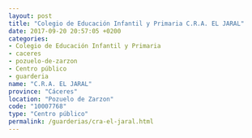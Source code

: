 ```yaml
---
layout: post
title: "Colegio de Educación Infantil y Primaria C.R.A. EL JARAL"
date: 2017-09-20 20:57:05 +0200
categories:
- Colegio de Educación Infantil y Primaria
- caceres
- pozuelo-de-zarzon
- Centro público
- guarderia
name: "C.R.A. EL JARAL"
province: "Cáceres"
location: "Pozuelo de Zarzon"
code: "10007768"
type: "Centro público"
permalink: /guarderias/cra-el-jaral.html
---
```

